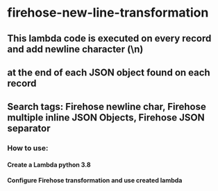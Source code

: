 # firehose-new-line-transformation

## This lambda code is executed on every record and add newline character (\n)
## at the end of each JSON object found on each record

## Search tags: Firehose newline char, Firehose multiple inline JSON Objects, Firehose JSON separator

### How to use:
#### Create a Lambda python 3.8 
#### Configure Firehose transformation and use created lambda

